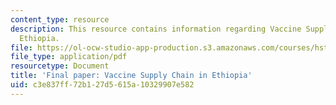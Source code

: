 ```yaml
---
content_type: resource
description: This resource contains information regarding Vaccine Supply Chain in
  Ethiopia.
file: https://ol-ocw-studio-app-production.s3.amazonaws.com/courses/hst-s14-health-information-systems-to-improve-quality-of-care-in-resource-poor-settings-spring-2012/c3e837ff72b127d5615a10329907e582_MITHST_S14S11_proj_vaccine.pdf
file_type: application/pdf
resourcetype: Document
title: 'Final paper: Vaccine Supply Chain in Ethiopia'
uid: c3e837ff-72b1-27d5-615a-10329907e582
---
```


